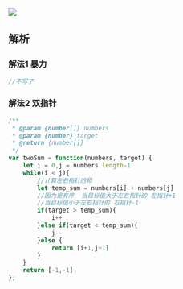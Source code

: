 ![](https://output66.oss-cn-beijing.aliyuncs.com/img/20210928223634.png)

## 解析
### 解法1 暴力
```js
//不写了
```

### 解法2 双指针
```js
/**
 * @param {number[]} numbers
 * @param {number} target
 * @return {number[]}
 */
var twoSum = function(numbers, target) {
    let i = 0,j = numbers.length-1
    while(i < j){
        //计算左右指针的和
        let temp_sum = numbers[i] + numbers[j]
        //因为是有序  当目标值大于左右指针的 左指针+1
        //当目标值小于左右指针的 右指针-1
        if(target > temp_sum){
            i++
        }else if(target < temp_sum){
            j--
        }else {
            return [i+1,j+1]
        }
    }
    return [-1,-1]
};
```